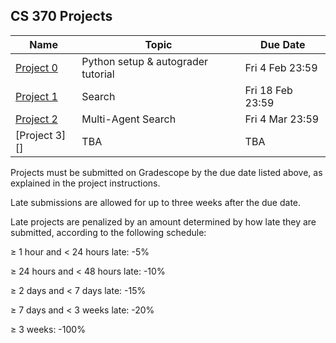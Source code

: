 ## CS 370 Projects


| **Name**               | **Topic**                          | **Due Date**     |
|------------------------|------------------------------------|------------------|
| [Project 0][]          | Python setup & autograder tutorial | Fri 4 Feb 23:59  |
| [Project 1][]          | Search                             | Fri 18 Feb 23:59 |
| [Project 2][]          | Multi-Agent Search                 | Fri 4 Mar 23:59  |
| [Project 3][]          | TBA                                | TBA              |


Projects must be submitted on Gradescope by the due date listed above, as explained in the project instructions.

Late submissions are allowed for up to three weeks after the due date.

Late projects are penalized by an amount determined by how late they are submitted, according to the following schedule:

≥ 1 hour and < 24 hours late: -5%

≥ 24 hours and < 48 hours late: -10%

≥ 2 days and < 7 days late: -15%

≥ 7 days and < 3 weeks late: -20%

≥ 3 weeks: -100%




[Project 0]: https://github.com/williamdemeo/cs370-spring2022/blob/master/projects/Project0/
[Project 1]: https://github.com/williamdemeo/cs370-spring2022/blob/master/projects/Project1/
[Project 2]: https://github.com/williamdemeo/cs370-spring2022/blob/master/projects/Project2/

